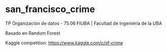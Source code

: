 # san_francisco_crime

TP Organización de datos - 75.06
FIUBA | Facultad de Ingeniería de la UBA

Basado en Random Forest

Kaggle competition: https://www.kaggle.com/c/sf-crime 